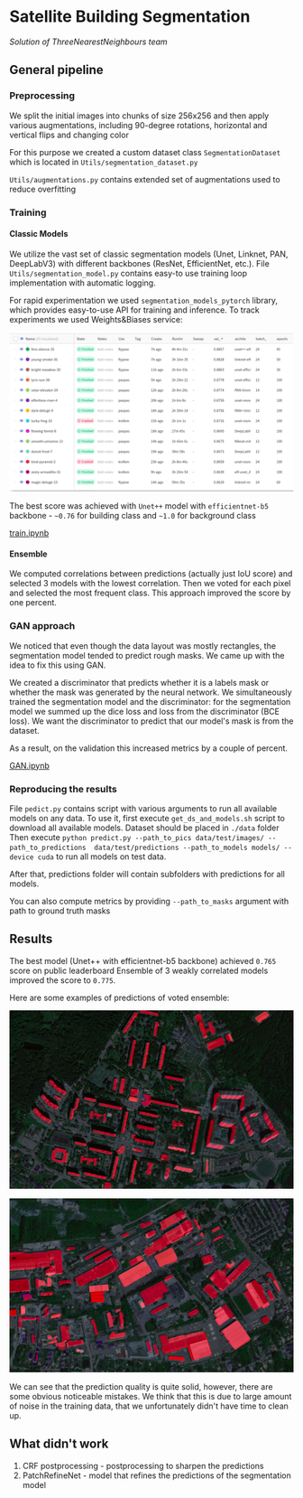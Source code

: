 # Satellite Building Segmentation

*Solution of ThreeNearestNeighbours team*

## General pipeline

### Preprocessing

We split the initial images into chunks of size 256x256 and then apply various augmentations, including 90-degree rotations, horizontal and vertical flips and changing color

For this purpose we created a custom dataset class `SegmentationDataset` which is located in `Utils/segmentation_dataset.py`

`Utils/augmentations.py` contains extended set of augmentations used to reduce overfitting 


### Training

#### Classic Models

We utilize the vast set of classic segmentation models (Unet, Linknet, PAN, DeepLabV3) with different backbones (ResNet, EfficientNet, etc.). 
File `Utils/segmentation_model.py` contains easy-to use training loop implementation with automatic logging.

For rapid experimentation we used `segmentation_models_pytorch` library, which provides easy-to-use API for training and inference.
To track experiments we used Weights&Biases service:

![Weights&Biases](screenshots/wandb.png "Weights&Biases")

The best score was achieved with `Unet++` model with `efficientnet-b5` backbone - `~0.76` for building class and `~1.0` for background class

[train.ipynb](train.ipynb)

#### Ensemble

We computed correlations between predictions (actually just IoU score) and selected 3 models with the lowest correlation.
Then we voted for each pixel and selected the most frequent class.
This approach improved the score by one percent.

### GAN approach


We noticed that even though the data layout was mostly rectangles, the segmentation model tended to predict rough masks.
We came up with the idea to fix this using GAN.

We created a discriminator that predicts whether it is a labels mask or whether the mask was generated by the neural network.
We simultaneously trained the segmentation model and the discriminator: for the segmentation model we summed up the dice loss and loss from the discriminator (BCE loss).
We want the discriminator to predict that our model's mask is from the dataset.

As a result, on the validation this increased metrics by a couple of percent.

[GAN.ipynb](GAN.ipynb)


### Reproducing the results

File `pedict.py` contains script with various arguments to run all available models on any data. 
To use it, first execute `get_ds_and_models.sh` script to download all available models.
Dataset should be placed in `./data` folder
Then execute `python predict.py --path_to_pics data/test/images/ --path_to_predictions  data/test/predictions --path_to_models models/ --device cuda` to run all models on test data.

After that, predictions folder will contain subfolders with predictions for all models.

You can also compute metrics by providing `--path_to_masks` argument with path to ground truth masks


## Results

The best model (Unet++ with efficientnet-b5 backbone) achieved `0.765` score on public leaderboard
Ensemble of 3 weakly correlated models improved the score to `0.775`.

Here are some examples of predictions of voted ensemble:

![Example 1](screenshots/res_1.png "Example 1: Residential area")

![Example 2](screenshots/res_2.png "Example 2: Industrial area")

We can see that the prediction quality is quite solid, however, there are some obvious noticeable mistakes. 
We think that this is due to large amount of noise in the training data, that we unfortunately didn't have time to clean up.



## What didn't work

1. CRF postprocessing - postprocessing to sharpen the predictions
2. PatchRefineNet - model that refines the predictions of the segmentation model